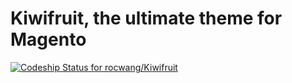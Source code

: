 # Kiwifruit, the ultimate theme for Magento

[ ![Codeship Status for rocwang/Kiwifruit](https://www.codeship.io/projects/69861910-0044-0132-dce9-02f4bfaaad6c/status)](https://www.codeship.io/projects/29905)